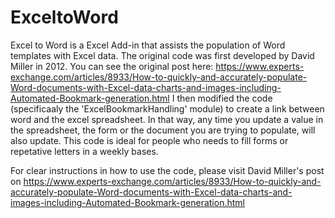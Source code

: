 # ExceltoWord

Excel to Word is a Excel Add-in that assists the population of Word templates with Excel data. The original code was first developed by David Miller in 2012. You can see the original post here: https://www.experts-exchange.com/articles/8933/How-to-quickly-and-accurately-populate-Word-documents-with-Excel-data-charts-and-images-including-Automated-Bookmark-generation.html
I then modified the code (specificaaly the 'ExcelBookmarkHandling' module) to create a link between word and the excel spreadsheet. In that way, any time you update a value in the spreadsheet, the form or the document you are trying to populate, will also update. 
This code is ideal for people who needs to fill forms or repetative letters in a weekly bases. 

For clear instructions in how to use the code, please visit David Miller's post on https://www.experts-exchange.com/articles/8933/How-to-quickly-and-accurately-populate-Word-documents-with-Excel-data-charts-and-images-including-Automated-Bookmark-generation.html
